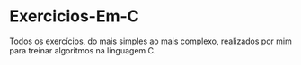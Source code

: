 # Exercicios-Em-C
 Todos os exercícios, do mais simples ao mais complexo, realizados por mim para treinar algoritmos na linguagem C.
